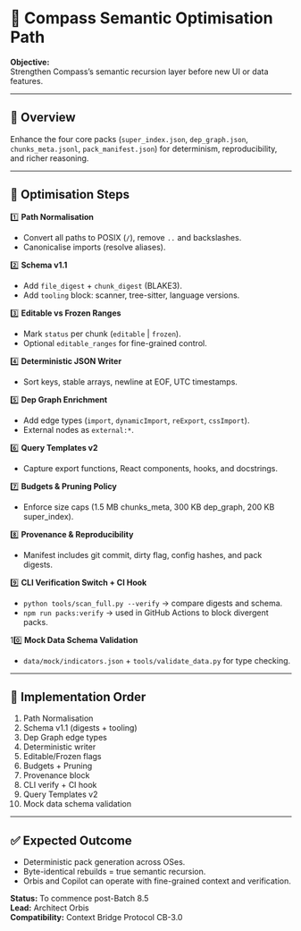 # 🧠 Compass Semantic Optimisation Path

**Objective:**  
Strengthen Compass’s semantic recursion layer before new UI or data features.

---

## 🧩 Overview
Enhance the four core packs (`super_index.json`, `dep_graph.json`, `chunks_meta.jsonl`, `pack_manifest.json`) for determinism, reproducibility, and richer reasoning.

---

## 🔢 Optimisation Steps

1️⃣ **Path Normalisation**  
- Convert all paths to POSIX (`/`), remove `..` and backslashes.  
- Canonicalise imports (resolve aliases).  

2️⃣ **Schema v1.1**  
- Add `file_digest` + `chunk_digest` (BLAKE3).  
- Add `tooling` block: scanner, tree-sitter, language versions.  

3️⃣ **Editable vs Frozen Ranges**  
- Mark `status` per chunk (`editable` | `frozen`).  
- Optional `editable_ranges` for fine-grained control.  

4️⃣ **Deterministic JSON Writer**  
- Sort keys, stable arrays, newline at EOF, UTC timestamps.  

5️⃣ **Dep Graph Enrichment**  
- Add edge types (`import`, `dynamicImport`, `reExport`, `cssImport`).  
- External nodes as `external:*`.  

6️⃣ **Query Templates v2**  
- Capture export functions, React components, hooks, and docstrings.  

7️⃣ **Budgets & Pruning Policy**  
- Enforce size caps (1.5 MB chunks_meta, 300 KB dep_graph, 200 KB super_index).  

8️⃣ **Provenance & Reproducibility**  
- Manifest includes git commit, dirty flag, config hashes, and pack digests.  

9️⃣ **CLI Verification Switch + CI Hook**  
- `python tools/scan_full.py --verify` → compare digests and schema.  
- `npm run packs:verify` → used in GitHub Actions to block divergent packs.  

10️⃣ **Mock Data Schema Validation**  
- `data/mock/indicators.json` + `tools/validate_data.py` for type checking.  

---

## 🧱 Implementation Order
1. Path Normalisation  
2. Schema v1.1 (digests + tooling)  
3. Dep Graph edge types  
4. Deterministic writer  
5. Editable/Frozen flags  
6. Budgets + Pruning  
7. Provenance block  
8. CLI verify + CI hook  
9. Query Templates v2  
10. Mock data schema validation  

---

## ✅ Expected Outcome
- Deterministic pack generation across OSes.  
- Byte-identical rebuilds = true semantic recursion.  
- Orbis and Copilot can operate with fine-grained context and verification.  

**Status:** To commence post-Batch 8.5  
**Lead:** Architect Orbis  
**Compatibility:** Context Bridge Protocol CB-3.0
